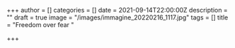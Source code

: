 +++
author = []
categories = []
date = 2021-09-14T22:00:00Z
description = ""
draft = true
image = "/images/immagine_20220216_1117.jpg"
tags = []
title = "Freedom over fear "

+++
